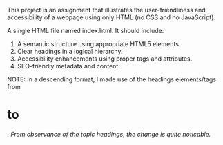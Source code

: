 This project is an assignment that illustrates the user-friendliness and accessibility of a webpage using only HTML (no CSS and no JavaScript).

A single HTML file named index.html. It should include:
1.	A semantic structure using appropriate HTML5 elements.
2.	Clear headings in a logical hierarchy.
3.	Accessibility enhancements using proper tags and attributes.
4.	SEO-friendly metadata and content.

NOTE: 
In a descending format, I made use of the headings elements/tags from <h1> to <h6>.
From observance of the topic headings, the change is quite noticable.